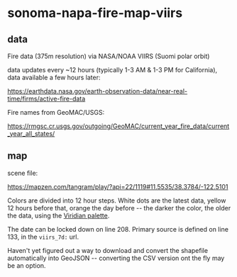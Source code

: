 # sonoma-napa-fire-map-viirs

## data

Fire data (375m resolution) via NASA/NOAA VIIRS (Suomi polar orbit)

data updates every ~12 hours (typically 1-3 AM & 1-3 PM for California), data available a few hours later:

https://earthdata.nasa.gov/earth-observation-data/near-real-time/firms/active-fire-data

Fire names from GeoMAC/USGS:

https://rmgsc.cr.usgs.gov/outgoing/GeoMAC/current_year_fire_data/current_year_all_states/

## map 

scene file:

https://mapzen.com/tangram/play/?api=22/1119#11.5535/38.3784/-122.5101

Colors are divided into 12 hour steps. White dots are the latest data, yellow 12 hours before that, orange the day before -- the darker the color, the older the data, using the [Viridian palette](https://github.com/politiken-journalism/scale-color-perceptual).

The date can be locked down on line 208. Primary source is defined on line 133, in the `viirs_7d:` url. 

Haven't yet figured out a way to download and convert the shapefile automatically into GeoJSON -- converting the CSV version ont the fly may be an option.

